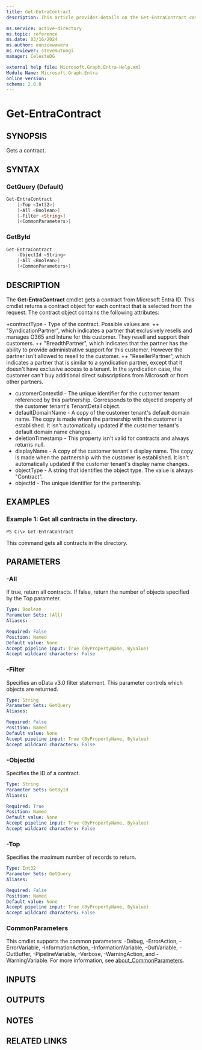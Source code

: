 ```yaml
---
title: Get-EntraContract
description: This article provides details on the Get-EntraContract command.

ms.service: active-directory
ms.topic: reference
ms.date: 03/16/2024
ms.author: eunicewaweru
ms.reviewer: stevemutungi
manager: CelesteDG

external help file: Microsoft.Graph.Entra-Help.xml
Module Name: Microsoft.Graph.Entra
online version:
schema: 2.0.0
---
```


# Get-EntraContract

## SYNOPSIS
Gets a contract.

## SYNTAX

### GetQuery (Default)
```powershell
Get-EntraContract 
    [-Top <Int32>] 
    [-All <Boolean>] 
    [-Filter <String>] 
    [<CommonParameters>]
```

### GetById
```powershell
Get-EntraContract 
    -ObjectId <String> 
    [-All <Boolean>] 
    [<CommonParameters>]
```

## DESCRIPTION
The **Get-EntraContract** cmdlet gets a contract from Microsoft Entra ID.
This cmdlet returns a contract object for each contract that is selected from the request.
The contract object contains the following attributes:

+contractType - Type of the contract.
Possible values are:  ++ "SyndicationPartner", which indicates a partner that exclusively resells and manages O365 and Intune for this customer.
They resell and support their customers.
++ "BreadthPartner", which indicates that the partner has the ability to provide administrative support for this customer.
However the partner isn't allowed to resell to the customer.
++ "ResellerPartner", which indicates a partner that is similar to a syndication partner, except that it doesn't have exclusive access to a tenant.
In the syndication case, the customer can't buy additional direct subscriptions from Microsoft or from other partners.
+ customerContextId - The unique identifier for the customer tenant referenced by this partnership.
Corresponds to the objectId property of the customer tenant's TenantDetail object.
+ defaultDomainName - A copy of the customer tenant's default domain name.
The copy is made when the partnership with the customer is established.
It isn't automatically updated if the customer tenant's default domain name changes.
+ deletionTimestamp - This property isn't valid for contracts and always returns null.
+ displayName - A copy of the customer tenant's display name.
The copy is made when the partnership with the customer is established.
It isn't automatically updated if the customer tenant's display name changes.
+ objectType - A string that identifies the object type.
The value is always "Contract". 
+ objectId - The unique identifier for the partnership.

## EXAMPLES

### Example 1: Get all contracts in the directory.
```
PS C:\> Get-EntraContract
```

This command gets all contracts in the directory.

## PARAMETERS

### -All
If true, return all contracts.
If false, return the number of objects specified by the Top parameter.

```yaml
Type: Boolean
Parameter Sets: (All)
Aliases:

Required: False
Position: Named
Default value: None
Accept pipeline input: True (ByPropertyName, ByValue)
Accept wildcard characters: False
```

### -Filter
Specifies an oData v3.0 filter statement.
This parameter controls which objects are returned.

```yaml
Type: String
Parameter Sets: GetQuery
Aliases:

Required: False
Position: Named
Default value: None
Accept pipeline input: True (ByPropertyName, ByValue)
Accept wildcard characters: False
```

### -ObjectId
Specifies the ID of a contract.

```yaml
Type: String
Parameter Sets: GetById
Aliases:

Required: True
Position: Named
Default value: None
Accept pipeline input: True (ByPropertyName, ByValue)
Accept wildcard characters: False
```

### -Top
Specifies the maximum number of records to return.

```yaml
Type: Int32
Parameter Sets: GetQuery
Aliases:

Required: False
Position: Named
Default value: None
Accept pipeline input: True (ByPropertyName, ByValue)
Accept wildcard characters: False
```

### CommonParameters
This cmdlet supports the common parameters: -Debug, -ErrorAction, -ErrorVariable, -InformationAction, -InformationVariable, -OutVariable, -OutBuffer, -PipelineVariable, -Verbose, -WarningAction, and -WarningVariable. For more information, see [about_CommonParameters](http://go.microsoft.com/fwlink/?LinkID=113216).

## INPUTS

## OUTPUTS

## NOTES

## RELATED LINKS
